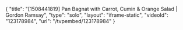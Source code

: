 {
    "title": "[1508441819] Pan Bagnat with Carrot, Cumin & Orange Salad | Gordon Ramsay",
    "type": "solo",
    "layout": "iframe-static",
    "videoId": "123178984",
    "url": "\/tvpembed\/123178984"
}